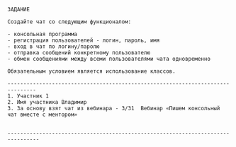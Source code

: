     ЗАДАНИЕ

    Создайте чат со следующим функционалом:

    - консольная программа
    - регистрация пользователей - логин, пароль, имя
    - вход в чат по логину/паролю
    - отправка сообщений конкретному пользователю
    - обмен сообщениями между всеми пользователями чата одновременно
      
    Обязательным условием является использование классов.

    -------------------------------------------------------------------------------
    1. Участник 1
    2. Имя участника Владимир
    3. За основу взят чат из вебинара - 3/31  Вебинар «Пишем консольный чат вместе с ментором»
    

    --------------------------------------------------------------------------------
